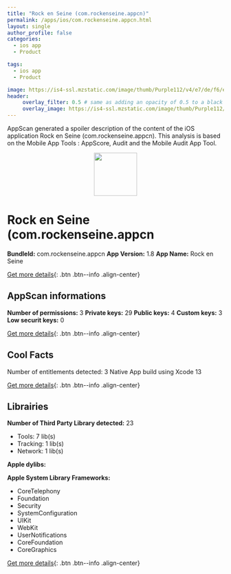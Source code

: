 ```yaml
---
title: "Rock en Seine (com.rockenseine.appcn)"
permalink: /apps/ios/com.rockenseine.appcn.html
layout: single
author_profile: false
categories: 
  - ios app 
  - Product 

tags: 
  - ios app 
  - Product 

image: https://is4-ssl.mzstatic.com/image/thumb/Purple112/v4/e7/de/f6/e7def6f2-5ce9-4e3a-ab2d-372d18e99f52/AppIcon-1x_U007emarketing-0-7-0-85-220.png/512x512bb.jpg
header: 
     overlay_filter: 0.5 # same as adding an opacity of 0.5 to a black background
     overlay_image: https://is4-ssl.mzstatic.com/image/thumb/Purple112/v4/e7/de/f6/e7def6f2-5ce9-4e3a-ab2d-372d18e99f52/AppIcon-1x_U007emarketing-0-7-0-85-220.png/512x512bb.jpg
---
```

AppScan generated a spoiler description of the content of the iOS application Rock en Seine (com.rockenseine.appcn). This analysis is based on the Mobile App Tools : AppScore, Audit and the Mobile Audit App Tool.

  
  
<div style="text-align: center;"><img src="https://is4-ssl.mzstatic.com/image/thumb/Purple112/v4/e7/de/f6/e7def6f2-5ce9-4e3a-ab2d-372d18e99f52/AppIcon-1x_U007emarketing-0-7-0-85-220.png/512x512bb.jpg" width="100" height="100"></div>  
  
# Rock en Seine (com.rockenseine.appcn

**BundleId:** com.rockenseine.appcn
**App Version:** 1.8
**App Name:** Rock en Seine


[Get more details](/pricing.html){: .btn .btn--info .align-center}  
  
## AppScan informations 

**Number of permissions:** 3
**Private keys:** 29
**Public keys:** 4
**Custom keys:** 3
**Low securit keys:** 0
  
[Get more details](/pricing.html){: .btn .btn--info .align-center}

## Cool Facts

Number of entitlements detected: 3
Native App
build using Xcode 13
  
[Get more details](/pricing.html){: .btn .btn--info .align-center}

## Librairies 
**Number of Third Party Library detected:** 23
- Tools: 7 lib(s)
- Tracking: 1 lib(s)
- Network: 1 lib(s)

**Apple dylibs:**


**Apple System Library Frameworks:**
- CoreTelephony
- Foundation
- Security
- SystemConfiguration
- UIKit
- WebKit
- UserNotifications
- CoreFoundation
- CoreGraphics


  
[Get more details](/pricing.html){: .btn .btn--info .align-center}

